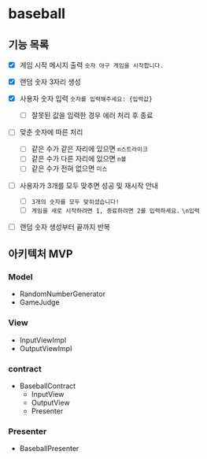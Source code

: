 # baseball

## 기능 목록
- [x] 게임 시작 메시지 출력 `숫자 야구 게임을 시작합니다.`
- [x] 랜덤 숫자 3자리 생성
- [x] 사용자 숫자 입력 `숫자를 입력해주세요: {입력값}`
  - [ ] 잘못된 값을 입력한 경우 에러 처리 후 종료
- [ ] 맞춘 숫자에 따른 처리
  - [ ] 같은 수가 같은 자리에 있으면 `n스트라이크`
  - [ ] 같은 수가 다른 자리에 있으면 `n볼`
  - [ ] 같은 수가 전혀 없으면 `미스`
- [ ] 사용자가 3개를 모두 맞추면 성공 및 재시작 안내
  - [ ] `3개의 숫자를 모두 맞히셨습니다!`
  - [ ] `게임을 새로 시작하려면 1, 종료하려면 2를 입력하세요.` `\n입력`
- [ ] 랜덤 숫자 생성부터 끝까지 반복


## 아키텍처 MVP
### Model
- RandomNumberGenerator
- GameJudge
### View
- InputViewImpl
- OutputViewImpl
### contract
- BaseballContract
  - InputView
  - OutputView
  - Presenter
### Presenter
- BaseballPresenter